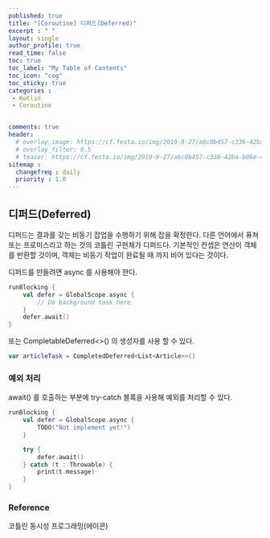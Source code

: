 ```yaml
---
published: true
title: "[Coroutine] 디퍼드(Deferred)"
excerpt : " "
layout: single
author_profile: true
read_time: false
toc: true
toc_label: "My Table of Contents"
toc_icon: "cog"
toc_sticky: true
categories :
 - Kotlin
 - Coroutine


comments: true
header:
  # overlay_image: https://cf.festa.io/img/2019-9-27/a6c0b457-c336-42ba-b06e-462de90ada91.jpg
  # overlay_filter: 0.5
  # teaser: https://cf.festa.io/img/2019-9-27/a6c0b457-c336-42ba-b06e-462de90ada91.jpg
sitemap :
  changefreq : daily
  priority : 1.0
---
```


## 디퍼드(Deferred)

디퍼드는 결과를 갖는 비동기 잡업을 수행하기 위해 잡을 확정한다. 다른 언어에서 퓨쳐 또는 프로미스라고 하는 것의 코틀린 구현체가 디퍼드다. 기본적인 컨셉은 연산이 객체를 반환할 것이며, 객체는 비동기 작업이 완료될 때 까지 비어 있다는 것이다.

디퍼드를 만들려면 async 를 사용해야 한다.

~~~kotlin
runBlocking {
    val defer = GlobalScope.async {
        // Do background task here
    }
    defer.await()
}
~~~

또는 CompletableDeferred<>() 의 생성자를 사용 할 수 있다.

~~~kotlin
var articleTask = CompletedDeferred<List<Article>>()
~~~

### 예외 처리

await() 를 호출하는 부분에 try-catch 블록을 사용해 예외를 처리할 수 있다.

~~~kotlin
runBlocking {
    val defer = GlobalScope.async {
        TODO("Not implement yet!")
    }

    try {
        defer.await()
    } catch (t : Throwable) {
        print(t.message)
    }
}
~~~

### Reference

코틀린 동시성 프로그래밍(에이콘)
  